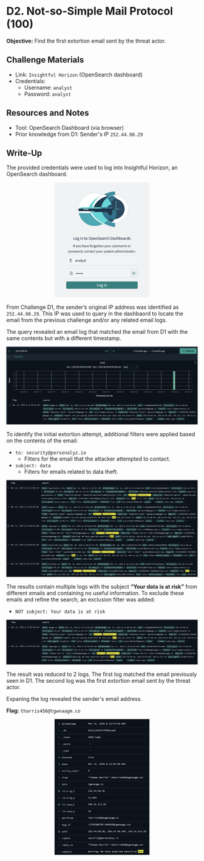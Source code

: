 # D2. Not-so-Simple Mail Protocol (100)
**Objective:** Find the first extortion email sent by the threat actor.

## Challenge Materials
- Link: `Insightful Horizon` (OpenSearch dashboard)
- Credentials:
  - Username: `analyst`
  - Password: `analyst`

## Resources and Notes
- Tool: OpenSearch Dashboard (via browser)
- Prior knowledge from D1: Sender's IP `252.44.98.29`

## Write-Up

The provided credentials were used to log into Insightful Horizon, an OpenSearch dashboard.

<p align="center">
  <img src="./images/D2_1.png" alt="Dashboard login" width="250"/>
</p>

From Challenge D1, the sender’s original IP address was identified as `252.44.98.29`. This IP was used to query in the dashbaord to locate the email from the previous challenge and/or any related email logs.

The query revealed an email log that matched the email from D1 with the same contents but with a different timestamp.

![IP query](./images/D2_2.png)

To identify the initial extortion attempt, additional filters were applied based on the contents of the email:
- `to: security@personalyz.io`
    - Filters for the email that the attacker attempted to contact.
- `subject: data`
    - Filters for emails related to data theft.

![backtrace query](./images/D2_3.png)

The results contain multiple logs with the subject **“Your data is at risk”** from different emails and containing no useful information. To exclude these emails and refine the search, an exclusion filter was added:
- `NOT subject: Your data is at risk`

![further filtering](./images/D2_4.png)

The result was reduced to 2 logs. The first log matched the email previously seen in D1. The second log was the first extortion email sent by the threat actor.

Expaning the log revealed the sender's email address.

**Flag:** `tharris456@tgwnaagm.co`

<p align="center">
  <img src="./images/D2_5.png" alt="first extortion email log" width="250"/>
</p>